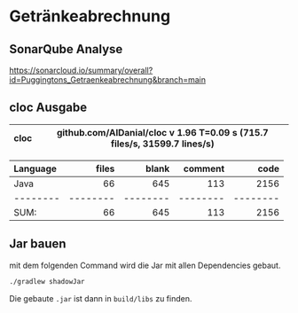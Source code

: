 # Getränkeabrechnung

## SonarQube Analyse
https://sonarcloud.io/summary/overall?id=Puggingtons_Getraenkeabrechnung&branch=main

## cloc Ausgabe

<!-- CLOC-REPORT-START -->
cloc|github.com/AlDanial/cloc v 1.96  T=0.09 s (715.7 files/s, 31599.7 lines/s)
--- | ---

Language|files|blank|comment|code
:-------|-------:|-------:|-------:|-------:
Java|66|645|113|2156
--------|--------|--------|--------|--------
SUM:|66|645|113|2156
<!-- CLOC-REPORT-END -->

## Jar bauen
mit dem folgenden Command wird die Jar mit allen Dependencies gebaut.
```bash
./gradlew shadowJar
```

Die gebaute `.jar` ist dann in `build/libs` zu finden.